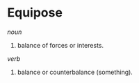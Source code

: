 # Equipose

*noun*
1. balance of forces or interests.

*verb*
1. balance or counterbalance (something).
